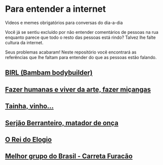 # Para entender a internet
Videos e memes obrigatórios para conversas do dia-a-dia

Você já se sentiu excluído por não entender comentários de pessoas na rua enquanto parece que todo o resto das pessoas está rindo? Talvez lhe falte cultura da internet.

Seus problemas acabaram! Neste repositório você encontrará as referências que lhe faltam para entender do que as pessoas estão falando.

## [BIRL (Bambam bodybuilder)](pt_br/birl)

## [Fazer humanas e viver da arte, fazer miçangas](pt_br/humanas)

## [Tainha, vinho...](pt_br/tainha)

## [Serjão Berranteiro, matador de onça](pt_br/serjao)

## [O Rei do Elogio](pt_br/rei_do_elogio)

## [Melhor grupo do Brasil - Carreta Furacão](pt_br/carreta_furacao)
